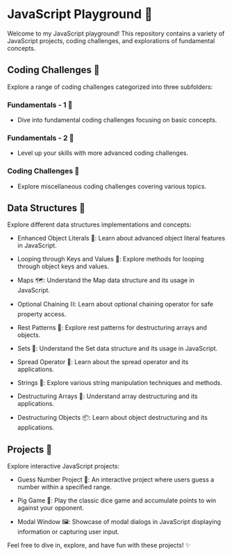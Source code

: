 # JavaScript Playground 🚀

Welcome to my JavaScript playground! This repository contains a variety of JavaScript projects, coding challenges, and explorations of fundamental concepts.

## Coding Challenges 🧩

Explore a range of coding challenges categorized into three subfolders:

### Fundamentals - 1 📘

- Dive into fundamental coding challenges focusing on basic concepts.

### Fundamentals - 2 📗

- Level up your skills with more advanced coding challenges.

### Coding Challenges 📕

- Explore miscellaneous coding challenges covering various topics.

## Data Structures 🌲

Explore different data structures implementations and concepts:

- Enhanced Object Literals 📜: 
  Learn about advanced object literal features in JavaScript.

- Looping through Keys and Values 🔄: 
  Explore methods for looping through object keys and values.

- Maps 🗺️: 
  Understand the Map data structure and its usage in JavaScript.

- Optional Chaining ⛓️: 
  Learn about optional chaining operator for safe property access.

- Rest Patterns 🔄: 
  Explore rest patterns for destructuring arrays and objects.

- Sets 🧮: 
  Understand the Set data structure and its usage in JavaScript.

- Spread Operator 💫: 
  Learn about the spread operator and its applications.

- Strings 🔡: 
  Explore various string manipulation techniques and methods.

- Destructuring Arrays 🔗: 
  Understand array destructuring and its applications.

- Destructuring Objects 📦: 
  Learn about object destructuring and its applications.

## Projects 💼

Explore interactive JavaScript projects:

- Guess Number Project 🎲: 
  An interactive project where users guess a number within a specified range.

- Pig Game 🐷: 
  Play the classic dice game and accumulate points to win against your opponent.

- Modal Window 🖼️: 
  Showcase of modal dialogs in JavaScript displaying information or capturing user input.

Feel free to dive in, explore, and have fun with these projects! ✨

